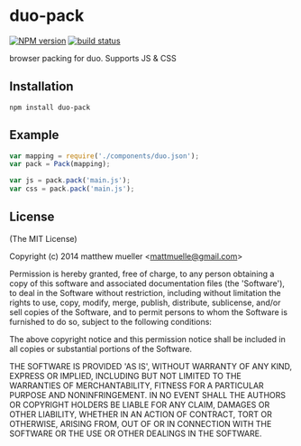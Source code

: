 
# duo-pack

[![NPM version][npm-image]][npm-url]
[![build status][travis-image]][travis-url]

  browser packing for duo. Supports JS & CSS

## Installation

    npm install duo-pack

## Example

```js
var mapping = require('./components/duo.json');
var pack = Pack(mapping);

var js = pack.pack('main.js');
var css = pack.pack('main.js');
```

## License

(The MIT License)

Copyright (c) 2014 matthew mueller &lt;mattmuelle@gmail.com&gt;

Permission is hereby granted, free of charge, to any person obtaining
a copy of this software and associated documentation files (the
'Software'), to deal in the Software without restriction, including
without limitation the rights to use, copy, modify, merge, publish,
distribute, sublicense, and/or sell copies of the Software, and to
permit persons to whom the Software is furnished to do so, subject to
the following conditions:

The above copyright notice and this permission notice shall be
included in all copies or substantial portions of the Software.

THE SOFTWARE IS PROVIDED 'AS IS', WITHOUT WARRANTY OF ANY KIND,
EXPRESS OR IMPLIED, INCLUDING BUT NOT LIMITED TO THE WARRANTIES OF
MERCHANTABILITY, FITNESS FOR A PARTICULAR PURPOSE AND NONINFRINGEMENT.
IN NO EVENT SHALL THE AUTHORS OR COPYRIGHT HOLDERS BE LIABLE FOR ANY
CLAIM, DAMAGES OR OTHER LIABILITY, WHETHER IN AN ACTION OF CONTRACT,
TORT OR OTHERWISE, ARISING FROM, OUT OF OR IN CONNECTION WITH THE
SOFTWARE OR THE USE OR OTHER DEALINGS IN THE SOFTWARE.

[npm-image]: https://img.shields.io/npm/v/duo-package.svg?style=flat
[npm-url]: https://npmjs.org/package/duo-package
[travis-image]: https://img.shields.io/travis/duojs/package.svg?style=flat
[travis-url]: https://travis-ci.org/duojs/package
